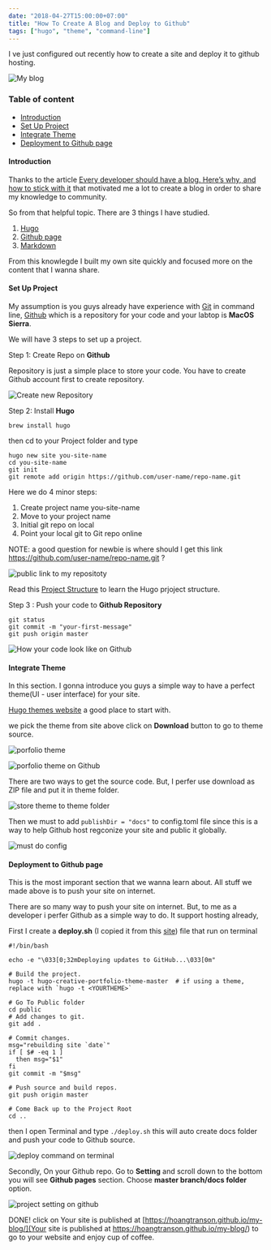 ```yaml
---
date: "2018-04-27T15:00:00+07:00"
title: "How To Create A Blog and Deploy to Github"
tags: ["hugo", "theme", "command-line"]
---
```


I ve just configured out recently how to create a site and deploy it to github hosting.
<!--more-->

![My blog][1]

### Table of content

- [Introduction](#introduction)
- [Set Up Project](#setup-project)
- [Integrate Theme](#integrate-theme)
- [Deployment to Github page](#deployment)

#### Introduction <a name="introduction"></a>

Thanks to the article [Every developer should have a blog. Here’s why, and how to stick with it](https://medium.freecodecamp.org/every-developer-should-have-a-blog-heres-why-and-how-to-stick-with-it-5fd55a247fbf) that motivated me a lot to create a blog in order to share my knowledge to community.

So from that helpful topic. There are 3 things I have studied.

1. [Hugo](https://gohugo.io/)
2. [Github page](https://help.github.com/articles/what-is-github-pages/)
3. [Markdown](https://github.com/adam-p/markdown-here)

From this knowlegde I built my own site quickly and focused more on the content that I wanna share.

#### Set Up Project <a name="setup-project"></a>

My assumption is you guys already have experience with [Git](https://git-scm.com/docs/git) in command line, [Github](https://github.com/) which is a repository for your code and your labtop is **MacOS Sierra**.

We will have 3 steps to set up a project.

Step 1: Create Repo on **Github**

Repository is just a simple place to store your code. You have to create Github account first to create repository.

![Create new Repository][2]

Step 2: Install **Hugo**

```
brew install hugo
```

then cd to your Project folder and type

```
hugo new site you-site-name
cd you-site-name
git init
git remote add origin https://github.com/user-name/repo-name.git
```
Here we do 4 minor steps:

 1. Create project name you-site-name
 2. Move to your project name
 3. Initial git repo on local
 4. Point your local git to Git repo online

NOTE: a good question for newbie is where should I get this link https://github.com/user-name/repo-name.git ?

![public link to my repositoty][3]

Read this [Project Structure](https://gohugo.io/getting-started/directory-structure/) to learn the Hugo prjoject structure.

Step 3 : Push your code to **Github Repository**
```
git status
git commit -m "your-first-message"
git push origin master
```

![How your code look like on Github][4]

#### Integrate Theme <a name="integrate-theme"></a>

In this section. I gonna introduce you guys a simple way to have a perfect theme(UI - user interface) for your site.

[Hugo themes website](https://themes.gohugo.io/) a good place to start with.

we pick the theme from site above click on **Download** button to go to theme source.

![porfolio theme][5]

![porfolio theme on Github][6]

There are two ways to get the source code. But, I perfer use download as ZIP file and put it in theme folder.

![store theme to theme folder][7]

Then we must to add `publishDir = "docs"` to config.toml file since this is a way to help Github host regconize your site and public it globally.

![must do config][8]

#### Deployment to Github page <a name="deployment"></a>

This is the most imporant section that we wanna learn about. All stuff we made above is to push your site on internet.

There are so many way to push your site on internet. But, to me as a developer i perfer Github as a simple way to do. It support hosting already,

First I create a **deploy.sh** (I copied it from this [site](https://gohugo.io/hosting-and-deployment/hosting-on-github/)) file that run on terminal

```
#!/bin/bash

echo -e "\033[0;32mDeploying updates to GitHub...\033[0m"

# Build the project.
hugo -t hugo-creative-portfolio-theme-master  # if using a theme, replace with `hugo -t <YOURTHEME>`

# Go To Public folder
cd public
# Add changes to git.
git add .

# Commit changes.
msg="rebuilding site `date`"
if [ $# -eq 1 ]
  then msg="$1"
fi
git commit -m "$msg"

# Push source and build repos.
git push origin master

# Come Back up to the Project Root
cd ..
```

then I open Terminal and type `./deploy.sh` this will auto create docs folder and push your code to Github source.

![deploy command on terminal][9]

Secondly, On your Github repo. Go to **Setting** and scroll down to the bottom you will see **Github pages** section. Choose **master branch/docs folder** option.

![project setting on github][10]

DONE! click on Your site is published at [https://hoangtranson.github.io/my-blog/](Your site is published at https://hoangtranson.github.io/my-blog/) to go to your website and enjoy cup of coffee.

[1]: /my-blog/img/portfolio/content1/my-Blog.jpg
[2]: /my-blog/img/portfolio/content1/step1.jpg
[3]: /my-blog/img/portfolio/content1/step2.jpg
[4]: /my-blog/img/portfolio/content1/step3.jpg
[5]: /my-blog/img/portfolio/content1/theme_site.jpg
[6]: /my-blog/img/portfolio/content1/theme_source.jpg
[7]: /my-blog/img/portfolio/content1/place_to_store_theme.jpg
[8]: /my-blog/img/portfolio/content1/must_do_config.jpg
[9]: /my-blog/img/portfolio/content1/deploy_blog.jpg
[10]: /my-blog/img/portfolio/content1/project_setting.jpg